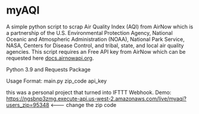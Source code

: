 # myAQI
A simple python script to scrap Air Quality Index (AQI) from AirNow which is a partnership of the U.S. Environmental Protection Agency, National Oceanic and Atmospheric Administration (NOAA), National Park Service, NASA, Centers for Disease Control, and tribal, state, and local air quality agencies. This script requires an Free API key from AirNow which can be requested here [docs.airnowapi.org](https://docs.airnowapi.org/account/request/).

Python 3.9 and Requests Package

Usage Format: main.py zip_code api_key

this was a personal project that turned into IFTTT Webhook.
Demo:
https://ngsbnp3zmg.execute-api.us-west-2.amazonaws.com/live/myaqi?users_zip=95348 <--- change the zip code
